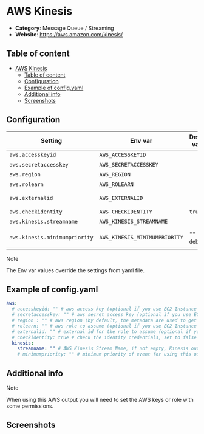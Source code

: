# AWS Kinesis

- **Category**: Message Queue / Streaming
- **Website**: https://aws.amazon.com/kinesis/

## Table of content

- [AWS Kinesis](#aws-kinesis)
  - [Table of content](#table-of-content)
  - [Configuration](#configuration)
  - [Example of config.yaml](#example-of-configyaml)
  - [Additional info](#additional-info)
  - [Screenshots](#screenshots)

## Configuration

| Setting                       | Env var                       | Default value    | Description                                                                                                                         |
| ----------------------------- | ----------------------------- | ---------------- | ----------------------------------------------------------------------------------------------------------------------------------- |
| `aws.accesskeyid`             | `AWS_ACCESSKEYID`             |                  | AWS access key (optional if you use EC2 Instance Profile)                                                                           |
| `aws.secretaccesskey`         | `AWS_SECRETACCESSKEY`         |                  | AWS secret access key (optional if you use EC2 Instance Profile)                                                                    |
| `aws.region`                  | `AWS_REGION`                  |                  | AWS region (by default, the metadata are used to get it)                                                                            |
| `aws.rolearn`                 | `AWS_ROLEARN`                 |                  | AWS role to assume (optional if you use EC2 Instance Profile)                                                                       |
| `aws.externalid`              | `AWS_EXTERNALID`              |                  | External id for the role to assume (optional if you use EC2 Instance Profile)                                                       |
| `aws.checkidentity`           | `AWS_CHECKIDENTITY`           | `true`           | Check the identity credentials, set to false for locale developments                                                                |             
| `aws.kinesis.streamname`      | `AWS_KINESIS_STREAMNAME`      |                  | AWS Kinesis Stream Name, if not empty, Kinesis output is **enabled**                                                                |
| `aws.kinesis.minimumpriority` | `AWS_KINESIS_MINIMUMPRIORITY` | `""` (= `debug`) | Minimum priority of event for using this output, order is `emergency,alert,critical,error,warning,notice,informational,debug or ""` |

> [!NOTE]
The Env var values override the settings from yaml file.

## Example of config.yaml

```yaml
aws:
  # accesskeyid: "" # aws access key (optional if you use EC2 Instance Profile)
  # secretaccesskey: "" # aws secret access key (optional if you use EC2 Instance Profile)
  # region : "" # aws region (by default, the metadata are used to get it)
  # rolearn: "" # aws role to assume (optional if you use EC2 Instance Profile)
  # externalid: "" # external id for the role to assume (optional if you use EC2 Instance Profile)
  # checkidentity: true # check the identity credentials, set to false for locale developments (default: true)
  kinesis:
    streamname: "" # AWS Kinesis Stream Name, if not empty, Kinesis output is enabled
    # minimumpriority: "" # minimum priority of event for using this output, order is emergency|alert|critical|error|warning|notice|informational|debug or "" (default)
```

## Additional info

> [!NOTE]
When using this AWS output you will need to set the AWS keys or role with some permissions.

## Screenshots
